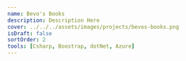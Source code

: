 ```yaml
---
name: Bevo's Books
description: Description Here
cover: ../../../assets/images/projects/bevos-books.png
isDraft: false
sortOrder: 2
tools: [Csharp, Boostrap, dotNet, Azure]
---
```

